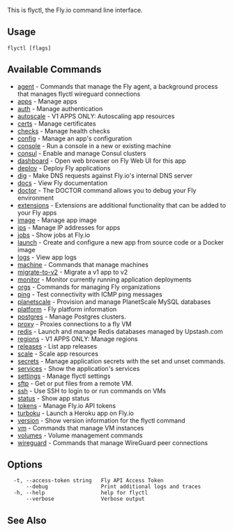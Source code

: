 This is flyctl, the Fly.io command line interface.

## Usage
~~~
flyctl [flags]
~~~

## Available Commands
* [agent](/docs/flyctl/agent/)	 - Commands that manage the Fly agent, a background process that manages flyctl wireguard connections
* [apps](/docs/flyctl/apps/)	 - Manage apps
* [auth](/docs/flyctl/auth/)	 - Manage authentication
* [autoscale](/docs/flyctl/autoscale/)	 - V1 APPS ONLY: Autoscaling app resources
* [certs](/docs/flyctl/certs/)	 - Manage certificates
* [checks](/docs/flyctl/checks/)	 - Manage health checks
* [config](/docs/flyctl/config/)	 - Manage an app's configuration
* [console](/docs/flyctl/console/)	 - Run a console in a new or existing machine
* [consul](/docs/flyctl/consul/)	 - Enable and manage Consul clusters
* [dashboard](/docs/flyctl/dashboard/)	 - Open web browser on Fly Web UI for this app
* [deploy](/docs/flyctl/deploy/)	 - Deploy Fly applications
* [dig](/docs/flyctl/dig/)	 - Make DNS requests against Fly.io's internal DNS server
* [docs](/docs/flyctl/docs/)	 - View Fly documentation
* [doctor](/docs/flyctl/doctor/)	 - The DOCTOR command allows you to debug your Fly environment
* [extensions](/docs/flyctl/extensions/)	 - Extensions are additional functionality that can be added to your Fly apps
* [image](/docs/flyctl/image/)	 - Manage app image
* [ips](/docs/flyctl/ips/)	 - Manage IP addresses for apps
* [jobs](/docs/flyctl/jobs/)	 - Show jobs at Fly.io
* [launch](/docs/flyctl/launch/)	 - Create and configure a new app from source code or a Docker image
* [logs](/docs/flyctl/logs/)	 - View app logs
* [machine](/docs/flyctl/machine/)	 - Commands that manage machines
* [migrate-to-v2](/docs/flyctl/migrate-to-v2/)	 - Migrate a v1 app to v2
* [monitor](/docs/flyctl/monitor/)	 - Monitor currently running application deployments
* [orgs](/docs/flyctl/orgs/)	 - Commands for managing Fly organizations
* [ping](/docs/flyctl/ping/)	 - Test connectivity with ICMP ping messages
* [planetscale](/docs/flyctl/planetscale/)	 - Provision and manage PlanetScale MySQL databases
* [platform](/docs/flyctl/platform/)	 - Fly platform information
* [postgres](/docs/flyctl/postgres/)	 - Manage Postgres clusters.
* [proxy](/docs/flyctl/proxy/)	 - Proxies connections to a fly VM
* [redis](/docs/flyctl/redis/)	 - Launch and manage Redis databases managed by Upstash.com
* [regions](/docs/flyctl/regions/)	 - V1 APPS ONLY: Manage regions
* [releases](/docs/flyctl/releases/)	 - List app releases
* [scale](/docs/flyctl/scale/)	 - Scale app resources
* [secrets](/docs/flyctl/secrets/)	 - Manage application secrets with the set and unset commands.
* [services](/docs/flyctl/services/)	 - Show the application's services
* [settings](/docs/flyctl/settings/)	 - Manage flyctl settings
* [sftp](/docs/flyctl/sftp/)	 - Get or put files from a remote VM.
* [ssh](/docs/flyctl/ssh/)	 - Use SSH to login to or run commands on VMs
* [status](/docs/flyctl/status/)	 - Show app status
* [tokens](/docs/flyctl/tokens/)	 - Manage Fly.io API tokens
* [turboku](/docs/flyctl/turboku/)	 - Launch a Heroku app on Fly.io
* [version](/docs/flyctl/version/)	 - Show version information for the flyctl command
* [vm](/docs/flyctl/vm/)	 - Commands that manage VM instances
* [volumes](/docs/flyctl/volumes/)	 - Volume management commands
* [wireguard](/docs/flyctl/wireguard/)	 - Commands that manage WireGuard peer connections

## Options

~~~
  -t, --access-token string   Fly API Access Token
      --debug                 Print additional logs and traces
  -h, --help                  help for flyctl
      --verbose               Verbose output
~~~

## See Also


